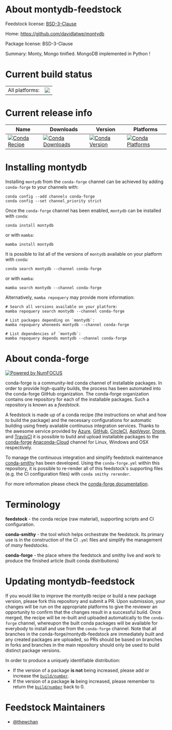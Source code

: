 About montydb-feedstock
=======================

Feedstock license: [BSD-3-Clause](https://github.com/conda-forge/montydb-feedstock/blob/main/LICENSE.txt)

Home: https://github.com/davidlatwe/montydb

Package license: BSD-3-Clause

Summary: Monty, Mongo tinified. MongoDB implemented in Python !

Current build status
====================


<table><tr><td>All platforms:</td>
    <td>
      <a href="https://dev.azure.com/conda-forge/feedstock-builds/_build/latest?definitionId=16789&branchName=main">
        <img src="https://dev.azure.com/conda-forge/feedstock-builds/_apis/build/status/montydb-feedstock?branchName=main">
      </a>
    </td>
  </tr>
</table>

Current release info
====================

| Name | Downloads | Version | Platforms |
| --- | --- | --- | --- |
| [![Conda Recipe](https://img.shields.io/badge/recipe-montydb-green.svg)](https://anaconda.org/conda-forge/montydb) | [![Conda Downloads](https://img.shields.io/conda/dn/conda-forge/montydb.svg)](https://anaconda.org/conda-forge/montydb) | [![Conda Version](https://img.shields.io/conda/vn/conda-forge/montydb.svg)](https://anaconda.org/conda-forge/montydb) | [![Conda Platforms](https://img.shields.io/conda/pn/conda-forge/montydb.svg)](https://anaconda.org/conda-forge/montydb) |

Installing montydb
==================

Installing `montydb` from the `conda-forge` channel can be achieved by adding `conda-forge` to your channels with:

```
conda config --add channels conda-forge
conda config --set channel_priority strict
```

Once the `conda-forge` channel has been enabled, `montydb` can be installed with `conda`:

```
conda install montydb
```

or with `mamba`:

```
mamba install montydb
```

It is possible to list all of the versions of `montydb` available on your platform with `conda`:

```
conda search montydb --channel conda-forge
```

or with `mamba`:

```
mamba search montydb --channel conda-forge
```

Alternatively, `mamba repoquery` may provide more information:

```
# Search all versions available on your platform:
mamba repoquery search montydb --channel conda-forge

# List packages depending on `montydb`:
mamba repoquery whoneeds montydb --channel conda-forge

# List dependencies of `montydb`:
mamba repoquery depends montydb --channel conda-forge
```


About conda-forge
=================

[![Powered by
NumFOCUS](https://img.shields.io/badge/powered%20by-NumFOCUS-orange.svg?style=flat&colorA=E1523D&colorB=007D8A)](https://numfocus.org)

conda-forge is a community-led conda channel of installable packages.
In order to provide high-quality builds, the process has been automated into the
conda-forge GitHub organization. The conda-forge organization contains one repository
for each of the installable packages. Such a repository is known as a *feedstock*.

A feedstock is made up of a conda recipe (the instructions on what and how to build
the package) and the necessary configurations for automatic building using freely
available continuous integration services. Thanks to the awesome service provided by
[Azure](https://azure.microsoft.com/en-us/services/devops/), [GitHub](https://github.com/),
[CircleCI](https://circleci.com/), [AppVeyor](https://www.appveyor.com/),
[Drone](https://cloud.drone.io/welcome), and [TravisCI](https://travis-ci.com/)
it is possible to build and upload installable packages to the
[conda-forge](https://anaconda.org/conda-forge) [Anaconda-Cloud](https://anaconda.org/)
channel for Linux, Windows and OSX respectively.

To manage the continuous integration and simplify feedstock maintenance
[conda-smithy](https://github.com/conda-forge/conda-smithy) has been developed.
Using the ``conda-forge.yml`` within this repository, it is possible to re-render all of
this feedstock's supporting files (e.g. the CI configuration files) with ``conda smithy rerender``.

For more information please check the [conda-forge documentation](https://conda-forge.org/docs/).

Terminology
===========

**feedstock** - the conda recipe (raw material), supporting scripts and CI configuration.

**conda-smithy** - the tool which helps orchestrate the feedstock.
                   Its primary use is in the construction of the CI ``.yml`` files
                   and simplify the management of *many* feedstocks.

**conda-forge** - the place where the feedstock and smithy live and work to
                  produce the finished article (built conda distributions)


Updating montydb-feedstock
==========================

If you would like to improve the montydb recipe or build a new
package version, please fork this repository and submit a PR. Upon submission,
your changes will be run on the appropriate platforms to give the reviewer an
opportunity to confirm that the changes result in a successful build. Once
merged, the recipe will be re-built and uploaded automatically to the
`conda-forge` channel, whereupon the built conda packages will be available for
everybody to install and use from the `conda-forge` channel.
Note that all branches in the conda-forge/montydb-feedstock are
immediately built and any created packages are uploaded, so PRs should be based
on branches in forks and branches in the main repository should only be used to
build distinct package versions.

In order to produce a uniquely identifiable distribution:
 * If the version of a package **is not** being increased, please add or increase
   the [``build/number``](https://docs.conda.io/projects/conda-build/en/latest/resources/define-metadata.html#build-number-and-string).
 * If the version of a package **is** being increased, please remember to return
   the [``build/number``](https://docs.conda.io/projects/conda-build/en/latest/resources/define-metadata.html#build-number-and-string)
   back to 0.

Feedstock Maintainers
=====================

* [@thewchan](https://github.com/thewchan/)

